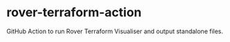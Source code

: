 # rover-terraform-action
GitHub Action to run Rover Terraform Visualiser and output standalone files.
